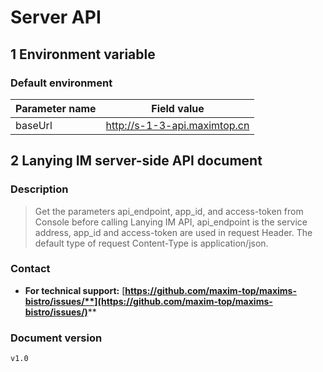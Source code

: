 # Server API

## 1 Environment variable

### Default environment

| Parameter name | Field value                  |
| -------------- | ---------------------------- |
| baseUrl        | http://s-1-3-api.maximtop.cn |

## 2 Lanying IM server-side API document

### Description

> Get the parameters api_endpoint, app_id, and access-token from Console before calling Lanying IM API, api_endpoint is the service address, app_id and access-token are used in request Header. The default type of request Content-Type is application/json.

### Contact

* **For technical support:** [**https://github.com/maxim-top/maxims-bistro/issues/**](https://github.com/maxim-top/maxims-bistro/issues/)****

### Document version

```
v1.0
```
